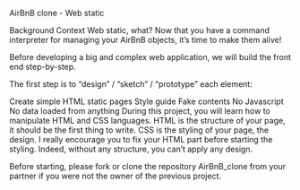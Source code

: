 AirBnB clone - Web static

Background Context
Web static, what?
Now that you have a command interpreter for managing your AirBnB objects, it’s time to make them alive!

Before developing a big and complex web application, we will build the front end step-by-step.

The first step is to “design” / “sketch” / “prototype” each element:

Create simple HTML static pages
Style guide
Fake contents
No Javascript
No data loaded from anything
During this project, you will learn how to manipulate HTML and CSS languages. HTML is the structure of your page, it should be the first thing to write. CSS is the styling of your page, the design. I really encourage you to fix your HTML part before starting the styling. Indeed, without any structure, you can’t apply any design.

Before starting, please fork or clone the repository AirBnB_clone from your partner if you were not the owner of the previous project.